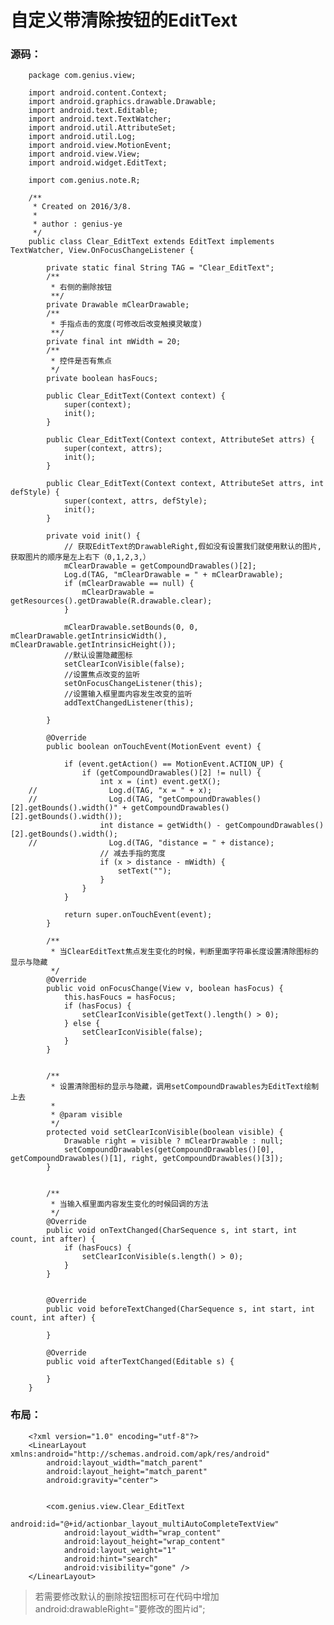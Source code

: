 # 自定义带清除按钮的EditText

### 源码：

	    package com.genius.view;

	    import android.content.Context;
	    import android.graphics.drawable.Drawable;
	    import android.text.Editable;
	    import android.text.TextWatcher;
	    import android.util.AttributeSet;
	    import android.util.Log;
	    import android.view.MotionEvent;
	    import android.view.View;
	    import android.widget.EditText;
	    
	    import com.genius.note.R;
	    
	    /**
	     * Created on 2016/3/8.
	     * 
	     * author : genius-ye
	     */
	    public class Clear_EditText extends EditText implements TextWatcher, View.OnFocusChangeListener {
	    
	        private static final String TAG = "Clear_EditText";
	        /**
	         * 右侧的删除按钮
	         **/
	        private Drawable mClearDrawable;
	        /**
	         * 手指点击的宽度(可修改后改变触摸灵敏度)
	         **/
	        private final int mWidth = 20;
	        /**
	         * 控件是否有焦点
	         */
	        private boolean hasFoucs;
	    
	        public Clear_EditText(Context context) {
	            super(context);
	            init();
	        }
	    
	        public Clear_EditText(Context context, AttributeSet attrs) {
	            super(context, attrs);
	            init();
	        }
	    
	        public Clear_EditText(Context context, AttributeSet attrs, int defStyle) {
	            super(context, attrs, defStyle);
	            init();
	        }
	    
	        private void init() {
	            // 获取EditText的DrawableRight,假如没有设置我们就使用默认的图片,获取图片的顺序是左上右下（0,1,2,3,）
	            mClearDrawable = getCompoundDrawables()[2];
	            Log.d(TAG, "mClearDrawable = " + mClearDrawable);
	            if (mClearDrawable == null) {
	                mClearDrawable = getResources().getDrawable(R.drawable.clear);
	            }
	    
	            mClearDrawable.setBounds(0, 0, mClearDrawable.getIntrinsicWidth(), mClearDrawable.getIntrinsicHeight());
	            //默认设置隐藏图标
	            setClearIconVisible(false);
	            //设置焦点改变的监听
	            setOnFocusChangeListener(this);
	            //设置输入框里面内容发生改变的监听
	            addTextChangedListener(this);
	    
	        }
	    
	        @Override
	        public boolean onTouchEvent(MotionEvent event) {
	    
	            if (event.getAction() == MotionEvent.ACTION_UP) {
	                if (getCompoundDrawables()[2] != null) {
	                    int x = (int) event.getX();
	    //                Log.d(TAG, "x = " + x);
	    //                Log.d(TAG, "getCompoundDrawables()[2].getBounds().width()" + getCompoundDrawables()[2].getBounds().width());
	                    int distance = getWidth() - getCompoundDrawables()[2].getBounds().width();
	    //                Log.d(TAG, "distance = " + distance);
	                    // 减去手指的宽度
	                    if (x > distance - mWidth) {
	                        setText("");
	                    }
	                }
	            }
	    
	            return super.onTouchEvent(event);
	        }
	    
	        /**
	         * 当ClearEditText焦点发生变化的时候，判断里面字符串长度设置清除图标的显示与隐藏
	         */
	        @Override
	        public void onFocusChange(View v, boolean hasFocus) {
	            this.hasFoucs = hasFocus;
	            if (hasFocus) {
	                setClearIconVisible(getText().length() > 0);
	            } else {
	                setClearIconVisible(false);
	            }
	        }
	    
	    
	        /**
	         * 设置清除图标的显示与隐藏，调用setCompoundDrawables为EditText绘制上去
	         *
	         * @param visible
	         */
	        protected void setClearIconVisible(boolean visible) {
	            Drawable right = visible ? mClearDrawable : null;
	            setCompoundDrawables(getCompoundDrawables()[0], getCompoundDrawables()[1], right, getCompoundDrawables()[3]);
	        }
	    
	    
	        /**
	         * 当输入框里面内容发生变化的时候回调的方法
	         */
	        @Override
	        public void onTextChanged(CharSequence s, int start, int count, int after) {
	            if (hasFoucs) {
	                setClearIconVisible(s.length() > 0);
	            }
	        }
	    
	    
	        @Override
	        public void beforeTextChanged(CharSequence s, int start, int count, int after) {
	    
	        }
	    
	        @Override
	        public void afterTextChanged(Editable s) {
	    
	        }
	    }
	    
### 布局：

	    <?xml version="1.0" encoding="utf-8"?>
	    <LinearLayout xmlns:android="http://schemas.android.com/apk/res/android"
	    	android:layout_width="match_parent"
	    	android:layout_height="match_parent"
	    	android:gravity="center">
	    
	    
	    	<com.genius.view.Clear_EditText
	    		android:id="@+id/actionbar_layout_multiAutoCompleteTextView"
	    		android:layout_width="wrap_content"
	    		android:layout_height="wrap_content"
	    		android:layout_weight="1"
	    		android:hint="search"
	    		android:visibility="gone" />
	    </LinearLayout>

> 若需要修改默认的删除按钮图标可在代码中增加 android:drawableRight="要修改的图片id";